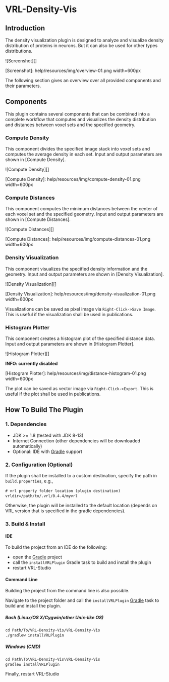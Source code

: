 VRL-Density-Vis
===============

## Introduction ##

The density visualization plugin is designed to analyze and visualize density distribution of proteins in neurons. But it can also be used for other types distributions.

![Screenshot][]

[Screenshot]: help/resources/img/overview-01.png width=600px

The following section gives an overview over all provided components and their parameters.

## Components ##

This plugin contains several components that can be combined into a complete workflow that computes and visualizes the density distribution and distances between voxel sets and the specified geometry.

### Compute Density ###

This component divides the specified image stack into voxel sets and computes the average density in each set. Input and output parameters are shown in [Compute Density].

![Compute Density][]

[Compute Density]: help/resources/img/compute-density-01.png width=600px

### Compute Distances ###

This component computes the minimum distances between the center of each voxel set and the specified geometry. Input and output parameters are shown in [Compute Distances].

![Compute Distances][]

[Compute Distances]: help/resources/img/compute-distances-01.png width=600px


### Density Visualization ###

This component visualizes the specified density information and the geometry. Input and output parameters are shown in [Density Visualization].

![Density Visualization][]

[Density Visualization]: help/resources/img/density-visualization-01.png width=600px

Visualizations can be saved as pixel image via `Right-Click->Save Image`. This is useful if the visualization shall be used in publications.

### Histogram Plotter ###

This component creates a histogram plot of the specified distance data. Input and output parameters are shown in [Histogram Plotter].

![Histogram Plotter][]

**INFO: currently disabled**

[Histogram Plotter]: help/resources/img/distance-histogram-01.png width=600px

The plot can be saved as vector image via `Right-Click->Export`. This is useful if the plot shall be used in publications.

## How To Build The Plugin

### 1. Dependencies

- JDK >= 1.8 (tested with JDK 8-13)
- Internet Connection (other dependencies will be downloaded automatically)
- Optional: IDE with [Gradle](http://www.gradle.org/) support


### 2. Configuration (Optional)

If the plugin shall be installed to a custom destination, specify the path in `build.properties`, e.g.,
    
    # vrl property folder location (plugin destination)
    vrldir=/path/to/.vrl/0.4.4/myvrl
    
Otherwise, the plugin will be installed to the default location (depends on VRL version that is specified in the gradle dependencies).

### 3. Build & Install

#### IDE

To build the project from an IDE do the following:

- open the  [Gradle](http://www.gradle.org/) project
- call the `installVRLPlugin` Gradle task to build and install the plugin
- restart VRL-Studio

#### Command Line

Building the project from the command line is also possible.

Navigate to the project folder and call the `installVRLPlugin` [Gradle](http://www.gradle.org/)
task to build and install the plugin.

##### Bash (Linux/OS X/Cygwin/other Unix-like OS)

    cd Path/To/VRL-Density-Vis/VRL-Density-Vis
    ./gradlew installVRLPlugin
    
##### Windows (CMD)

    cd Path\To\VRL-Density-Vis\VRL-Density-Vis
    gradlew installVRLPlugin

Finally, restart VRL-Studio
